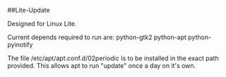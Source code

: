 ##Lite-Update

Designed for Linux Lite.

Current depends required to run are:
python-gtk2 python-apt python-pyinotify

The file
/etc/apt/apt.conf.d/02periodic
Is to be installed in the exact path provided. This allows apt to run "update" once a day on it's own.

